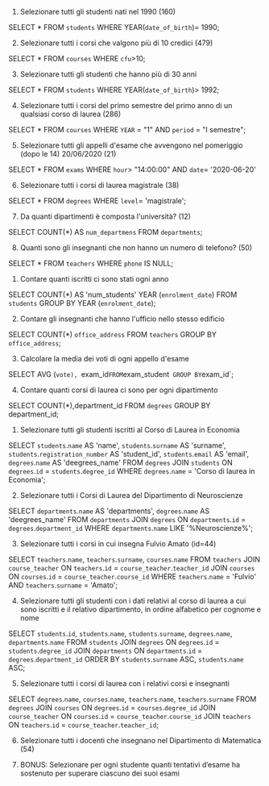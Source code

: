 <!-- QUERY CON SELECT -->

1. Selezionare tutti gli studenti nati nel 1990 (160)

SELECT * 
FROM `students` 
WHERE YEAR(`date_of_birth`)= 1990;

2. Selezionare tutti i corsi che valgono più di 10 credici (479)

SELECT * 
FROM `courses` 
WHERE `cfu`>10;

3. Selezionare tutti gli studenti che hanno più di 30 anni 

SELECT * 
FROM `students` 
WHERE YEAR(`date_of_birth`)> 1992;


4. Selezionare tutti i corsi del primo semestre del primo anno di un qualsiasi corso di laurea (286)

SELECT * FROM `courses` 
WHERE `YEAR` = "1" AND `period` = "I semestre";


5. Selezionare tutti gli appelli d'esame che avvengono nel pomeriggio (dopo le 14)  20/06/2020 (21)

SELECT * FROM `exams`
WHERE `hour`> "14:00:00" 
AND `date`= '2020-06-20'

6. Selezionare tutti i corsi di laurea magistrale (38)

SELECT * FROM `degrees` 
WHERE `level`= 'magistrale';


7. Da quanti dipartimenti è composta l'università? (12)

SELECT COUNT(*) 
AS `num_departmens` 
FROM `departments`;


8. Quanti sono gli insegnanti che non hanno un numero di telefono? (50)

SELECT * 
FROM `teachers` 
WHERE `phone` IS NULL;





<!-- QUERY CON GROUP BY -->
1. Contare quanti iscritti ci sono stati ogni anno

SELECT COUNT(*) AS 'num_students'
YEAR (`enrolment_date`)
FROM `students` 
GROUP BY YEAR (`enrolment_date`);


2. Contare gli insegnanti che hanno l'ufficio nello stesso edificio

SELECT COUNT(*) `office_address` 
FROM `teachers` 
GROUP BY `office_address`;


3. Calcolare la media dei voti di ogni appello d'esame

SELECT AVG (`vote), `exam_id`
FROM `exam_student` 
GROUP BY `exam_id`;


4. Contare quanti corsi di laurea ci sono per ogni dipartimento

SELECT COUNT(*),department_id
FROM `degrees`
GROUP BY department_id;



<!-- QUERY CON JOIN -->
1. Selezionare tutti gli studenti iscritti al Corso di Laurea in Economia

SELECT `students`.`name` AS 'name', `students`.`surname` AS 'surname', `students`.`registration_number` AS 'student_id', `students`.`email` AS 'email', `degrees`.`name` 
AS 'deegrees_name'
FROM `degrees` 
JOIN `students`
ON `degrees`.`id` = `students`.`degree_id`
WHERE `degrees`.`name` = 'Corso di laurea in Economia';



2. Selezionare tutti i Corsi di Laurea del Dipartimento di Neuroscienze

SELECT `departments`.`name` AS 'departments', `degrees`.`name` AS 'deegrees_name'
FROM `departments` 
JOIN `degrees`
ON `departments`.`id` = `degrees`.`department_id`
WHERE `departments`.`name` LIKE '%Neuroscienze%';


3. Selezionare tutti i corsi in cui insegna Fulvio Amato (id=44)

SELECT `teachers`.`name`, `teachers`.`surname`, `courses`.`name`
FROM `teachers`
JOIN `course_teacher`
ON `teachers`.`id` = `course_teacher`.`teacher_id`
JOIN `courses`
ON `courses`.`id` = `course_teacher`.`course_id`
WHERE `teachers`.`name` = 'Fulvio'
AND `teachers`.`surname` = 'Amato';


4. Selezionare tutti gli studenti con i dati relativi al corso di laurea a cui sono iscritti e il relativo dipartimento, in ordine alfabetico per cognome e nome

SELECT `students`.`id`, `students`.`name`, `students`.`surname`, `degrees`.`name`, `departments`.`name`
FROM `students`
JOIN `degrees`
ON `degrees`.`id` = `students`.`degree_id`
JOIN `departments`
ON `departments`.`id` = `degrees`.`department_id`
ORDER BY `students`.`surname` ASC, `students`.`name` ASC;

5. Selezionare tutti i corsi di laurea con i relativi corsi e insegnanti

SELECT `degrees`.`name`, `courses`.`name`, `teachers`.`name`, `teachers`.`surname`
FROM `degrees`
JOIN `courses`
ON `degrees`.`id` = `courses`.`degree_id`
JOIN `course_teacher`
ON `courses`.`id` = `course_teacher`.`course_id`
JOIN `teachers`
ON `teachers`.`id` = `course_teacher`.`teacher_id`;
<!-- da rivedere -->



6. Selezionare tutti i docenti che insegnano nel Dipartimento di Matematica (54)

7. BONUS: Selezionare per ogni studente quanti tentativi d’esame ha sostenuto per superare ciascuno dei suoi esami